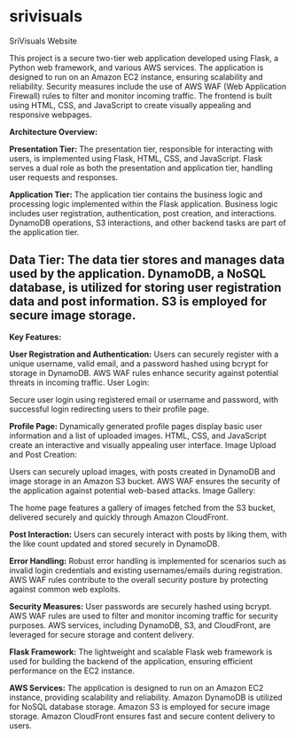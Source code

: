 # srivisuals
SriVisuals Website

This project is a secure two-tier web application developed using Flask, a Python web framework, and various AWS services. The application is designed to run on an Amazon EC2 instance, ensuring scalability and reliability. Security measures include the use of AWS WAF (Web Application Firewall) rules to filter and monitor incoming traffic. The frontend is built using HTML, CSS, and JavaScript to create visually appealing and responsive webpages.

**Architecture Overview:**

**Presentation Tier:**
The presentation tier, responsible for interacting with users, is implemented using Flask, HTML, CSS, and JavaScript.
Flask serves a dual role as both the presentation and application tier, handling user requests and responses.

**Application Tier:**
The application tier contains the business logic and processing logic implemented within the Flask application.
Business logic includes user registration, authentication, post creation, and interactions.
DynamoDB operations, S3 interactions, and other backend tasks are part of the application tier.

**Data Tier:**
The data tier stores and manages data used by the application.
DynamoDB, a NoSQL database, is utilized for storing user registration data and post information.
S3 is employed for secure image storage.
------------------------------------------------------------------------------------------------------------------------------------------------------------------
**Key Features:**

**User Registration and Authentication:**
Users can securely register with a unique username, valid email, and a password hashed using bcrypt for storage in DynamoDB.
AWS WAF rules enhance security against potential threats in incoming traffic.
User Login:

Secure user login using registered email or username and password, with successful login redirecting users to their profile page.

**Profile Page:**
Dynamically generated profile pages display basic user information and a list of uploaded images.
HTML, CSS, and JavaScript create an interactive and visually appealing user interface.
Image Upload and Post Creation:

Users can securely upload images, with posts created in DynamoDB and image storage in an Amazon S3 bucket.
AWS WAF ensures the security of the application against potential web-based attacks.
Image Gallery:

The home page features a gallery of images fetched from the S3 bucket, delivered securely and quickly through Amazon CloudFront.

**Post Interaction:**
Users can securely interact with posts by liking them, with the like count updated and stored securely in DynamoDB.

**Error Handling:**
Robust error handling is implemented for scenarios such as invalid login credentials and existing usernames/emails during registration.
AWS WAF rules contribute to the overall security posture by protecting against common web exploits.

**Security Measures:**
User passwords are securely hashed using bcrypt.
AWS WAF rules are used to filter and monitor incoming traffic for security purposes.
AWS services, including DynamoDB, S3, and CloudFront, are leveraged for secure storage and content delivery.

**Flask Framework:**
The lightweight and scalable Flask web framework is used for building the backend of the application, ensuring efficient performance on the EC2 instance.

**AWS Services:**
The application is designed to run on an Amazon EC2 instance, providing scalability and reliability.
Amazon DynamoDB is utilized for NoSQL database storage.
Amazon S3 is employed for secure image storage.
Amazon CloudFront ensures fast and secure content delivery to users.
